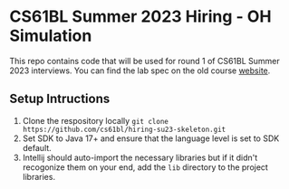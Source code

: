 # CS61BL Summer 2023 Hiring - OH Simulation 

This repo contains code that will be used for round 1 of CS61BL Summer 2023 interviews. You can find the lab spec on the old course [website](https://cs61bl.org/su22/labs/lab20/).

## Setup Intructions

1. Clone the respository locally `git clone https://github.com/cs61bl/hiring-su23-skeleton.git`
1. Set SDK to Java 17+ and ensure that the language level is set to SDK default. 
1. Intellij should auto-import the necessary libraries but if it didn't recogonize them on your end, add the `lib` directory to the project libraries. 

